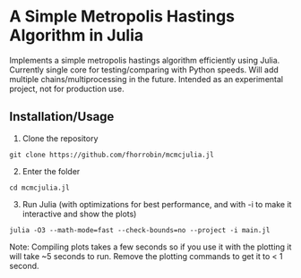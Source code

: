 # A Simple Metropolis Hastings Algorithm in Julia

Implements a simple metropolis hastings algorithm efficiently using Julia.
Currently single core for testing/comparing with Python speeds.
Will add multiple chains/multiprocessing in the future.
Intended as an experimental project, not for production use.

## Installation/Usage

1. Clone the repository

```git clone https://github.com/fhorrobin/mcmcjulia.jl```

2. Enter the folder

```cd mcmcjulia.jl```

3. Run Julia (with optimizations for best performance, and with -i to make it interactive and show the plots)

```julia -O3 --math-mode=fast --check-bounds=no --project -i main.jl```

Note: Compiling plots takes a few seconds so if you use it with the plotting it will take ~5 seconds to run. Remove the plotting commands to get it to < 1 second.
